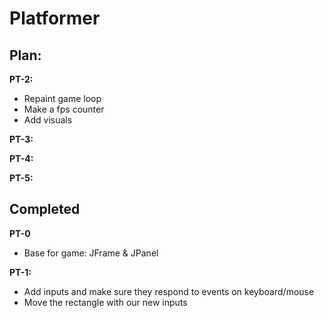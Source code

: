﻿# Platformer

## Plan:
**PT-2:**
- Repaint game loop
- Make a fps counter
- Add visuals

**PT-3:**

**PT-4:**

**PT-5:**

## Completed
**PT-0**
- Base for game: JFrame & JPanel

**PT-1:**
- Add inputs and make sure they respond to events on keyboard/mouse
- Move the rectangle with our new inputs
